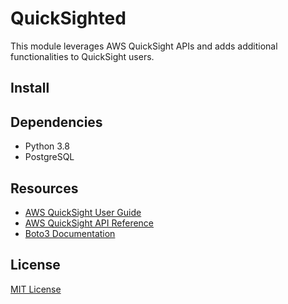 # QuickSighted
This module leverages AWS QuickSight APIs and adds additional functionalities to QuickSight users.

## Install


## Dependencies
* Python 3.8
* PostgreSQL

## Resources
* [AWS QuickSight User Guide](https://docs.aws.amazon.com/quicksight/latest/user/welcome.html)
* [AWS QuickSight API Reference](https://docs.aws.amazon.com/quicksight/latest/APIReference/qs-api-overview.html)
* [Boto3 Documentation](https://boto3.amazonaws.com/v1/documentation/api/latest/reference/services/quicksight.html)

## License

[MIT License](LICENSE)